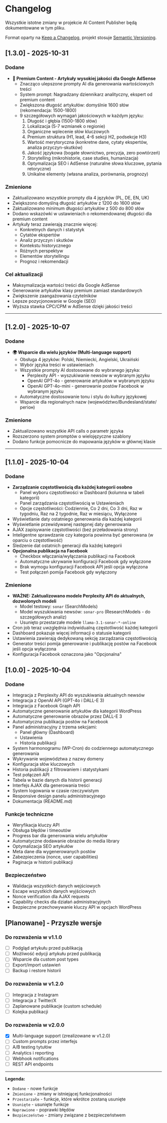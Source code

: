 # Changelog

Wszystkie istotne zmiany w projekcie AI Content Publisher będą dokumentowane w tym pliku.

Format oparty na [Keep a Changelog](https://keepachangelog.com/pl/1.0.0/),
projekt stosuje [Semantic Versioning](https://semver.org/lang/pl/).

## [1.3.0] - 2025-10-31

### Dodane
- **💎 Premium Content - Artykuły wysokiej jakości dla Google AdSense**
  - Znacząco ulepszone prompty AI dla generowania wartościowych treści
  - System prompt: Nagradzany dziennikarz analityczny, ekspert od premium content
  - Zwiększona długość artykułów: domyślnie 1600 słów (rekomendacja: 1500-1800)
  - 9 szczegółowych wymagań jakościowych w każdym języku:
    1. Długość i głębia (1500-1800 słów)
    2. Lokalizacja (5-7 wzmianek o regionie)
    3. Organiczne wplecenie słów kluczowych
    4. Premium struktura (H1, lead, 4-6 sekcji H2, podsekcje H3)
    5. Wartość merytoryczna (konkretne dane, cytaty ekspertów, analiza przyczyn-skutków)
    6. Jakość językowa (bogate słownictwo, precyzja, zero powtórzeń)
    7. Storytelling (mikrohistorie, case studies, humanizacja)
    8. Optymalizacja SEO i AdSense (naturalne słowa kluczowe, pytania retoryczne)
    9. Unikalne elementy (własna analiza, porównania, prognozy)

### Zmienione
- Zaktualizowano wszystkie prompty dla 4 języków (PL, DE, EN, UK)
- Zwiększono domyślną długość artykułów z 1200 do 1600 słów
- Zaktualizowano minimum długości artykułów z 500 do 800 słów
- Dodano wskazówki w ustawieniach o rekomendowanej długości dla premium content
- Artykuły teraz zawierają znacznie więcej:
  - Konkretnych danych i statystyk
  - Cytatów ekspertów
  - Analiz przyczyn i skutków
  - Kontekstu historycznego
  - Różnych perspektyw
  - Elementów storytellingu
  - Prognoz i rekomendacji

### Cel aktualizacji
- Maksymalizacja wartości treści dla Google AdSense
- Generowanie artykułów klasy premium zamiast standardowych
- Zwiększenie zaangażowania czytelników
- Lepsze pozycjonowanie w Google (SEO)
- Wyższa stawka CPC/CPM w AdSense dzięki jakości treści

---

## [1.2.0] - 2025-10-07

### Dodane
- **🌍 Wsparcie dla wielu języków (Multi-language support)**
  - Obsługa 4 języków: Polski, Niemiecki, Angielski, Ukraiński
  - Wybór języka treści w ustawieniach
  - Wszystkie prompty AI dostosowane do wybranego języka:
    - Perplexity API - wyszukiwanie newsów w wybranym języku
    - OpenAI GPT-4o - generowanie artykułów w wybranym języku
    - OpenAI GPT-4o-mini - generowanie postów Facebook w wybranym języku
  - Automatyczne dostosowanie tonu i stylu do kultury językowej
  - Wsparcie dla regionalnych nazw (województwo/Bundesland/state/регіон)
  
### Zmienione
- Zaktualizowano wszystkie API calls o parametr języka
- Rozszerzono system promptów o wielojęzyczne szablony
- Dodano funkcje pomocnicze do mapowania języków w głównej klasie

---

## [1.1.0] - 2025-10-04

### Dodane
- **Zarządzanie częstotliwością dla każdej kategorii osobno**
  - Panel wyboru częstotliwości w Dashboard (kolumna w tabeli kategorii)
  - Panel zarządzania częstotliwością w Ustawieniach
  - Opcje częstotliwości: Codziennie, Co 2 dni, Co 3 dni, Raz w tygodniu, Raz na 2 tygodnie, Raz w miesiącu, Wyłączone
- Wyświetlanie daty ostatniego generowania dla każdej kategorii
- Wyświetlanie przewidywanej następnej daty generowania
- AJAX zapisywanie częstotliwości (bez przeładowania strony)
- Inteligentne sprawdzanie czy kategoria powinna być generowana (w oparciu o częstotliwość)
- Śledzenie dat ostatnich generacji dla każdej kategorii
- **Opcjonalna publikacja na Facebook**
  - Checkbox włączania/wyłączania publikacji na Facebook
  - Automatyczne ukrywanie konfiguracji Facebook gdy wyłączone
  - Brak wymogu konfiguracji Facebook API jeśli opcja wyłączona
  - Test połączeń pomija Facebook gdy wyłączony

### Zmienione
- **WAŻNE: Zaktualizowano modele Perplexity API do aktualnych, dozwolonych modeli**
  - Model testowy: `sonar` (SearchModels)
  - Model wyszukiwania newsów: `sonar-pro` (ResearchModels - do szczegółowych analiz)
  - Usunięto przestarzałe modele `llama-3.1-sonar-*-online`
- Cron job teraz uwzględnia indywidualną częstotliwość każdej kategorii
- Dashboard pokazuje więcej informacji o statusie kategorii
- Ustawienia zawierają dedykowaną sekcję zarządzania częstotliwością
- Generator treści pomija generowanie i publikację postów na Facebook jeśli opcja wyłączona
- Konfiguracja Facebook oznaczona jako "Opcjonalna"

## [1.0.0] - 2025-10-04

### Dodane
- Integracja z Perplexity API do wyszukiwania aktualnych newsów
- Integracja z OpenAI API (GPT-4o i DALL-E 3)
- Integracja z Facebook Graph API
- Automatyczne generowanie artykułów dla kategorii WordPress
- Automatyczne generowanie obrazów przez DALL-E 3
- Automatyczna publikacja postów na Facebook
- Panel administracyjny z trzema sekcjami:
  - Panel główny (Dashboard)
  - Ustawienia
  - Historia publikacji
- System harmonogramu (WP-Cron) do codziennego automatycznego generowania
- Wykrywanie województwa z nazwy domeny
- Konfiguracja słów kluczowych
- Historia publikacji z filtrowaniem i statystykami
- Test połączeń API
- Tabela w bazie danych dla historii generacji
- Interfejs AJAX dla generowania treści
- System logowania w czasie rzeczywistym
- Responsive design panelu administracyjnego
- Dokumentacja (README.md)

### Funkcje techniczne
- Weryfikacja kluczy API
- Obsługa błędów i timeoutów
- Progress bar dla generowania wielu artykułów
- Automatyczne dodawanie obrazów do media library
- Optymalizacja SEO artykułów
- Meta dane dla wygenerowanych postów
- Zabezpieczenia (nonce, user capabilities)
- Paginacja w historii publikacji

### Bezpieczeństwo
- Walidacja wszystkich danych wejściowych
- Escape wszystkich danych wyjściowych
- Nonce verification dla AJAX requests
- Capability checks dla działań administracyjnych
- Bezpieczne przechowywanie kluczy API w opcjach WordPress

## [Planowane] - Przyszłe wersje

### Do rozważenia w v1.1.0
- [ ] Podgląd artykułu przed publikacją
- [ ] Możliwość edycji artykułu przed publikacją
- [ ] Wsparcie dla custom post types
- [ ] Export/import ustawień
- [ ] Backup i restore historii

### Do rozważenia w v1.2.0
- [ ] Integracja z Instagram
- [ ] Integracja z Twitter/X
- [ ] Zaplanowane publikacje (custom schedule)
- [ ] Kolejka publikacji

### Do rozważenia w v2.0.0
- [x] Multi-language support (zrealizowane w v1.2.0)
- [ ] Custom prompts przez interfejs
- [ ] A/B testing tytułów
- [ ] Analytics i reporting
- [ ] Webhook notifications
- [ ] REST API endpoints

---

**Legenda:**
- `Dodane` - nowe funkcje
- `Zmienione` - zmiany w istniejącej funkcjonalności
- `Przestarzałe` - funkcje, które wkrótce zostaną usunięte
- `Usunięte` - usunięte funkcje
- `Naprawione` - poprawki błędów
- `Bezpieczeństwo` - zmiany związane z bezpieczeństwem

